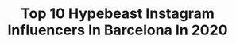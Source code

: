 ---
title: Top 10 Hypebeast Instagram Influencers In Barcelona In 2020
description: >-
  Find top hypebeast Instagram influencers in Barcelona in 2020. Most popular hashtags: #hypebeast #instagood #fashion #love.
platform: Instagram
profiles:
  - username: "javi_icecid"
    fullname: >-
      Javi Icecid
    location: "Spain"
    followers: 10406
    engagement: 542
    commentsToLikes: 0.059711
    id: ck6u0nmwbgqq00j71tzcbgx0t
    verified: false
    hashtags: "#nicekicks, #kicksoftheday, #restaurant, #yummy"
  - username: "marc.urtasun"
    fullname: >-
      Marc Urtasun
    location: "Spain"
    followers: 16239
    engagement: 433
    commentsToLikes: 0.036269
    id: ck5zstc9qz5fj0i144a3kv0a2
    verified: false
    hashtags: "#cloth, #musicvideo, #leaves, #sketch"
  - username: "artur.de.menezes"
    fullname: >-
      Artur de Menezes
    location: "Spain"
    followers: 34536
    engagement: 510
    commentsToLikes: 0.022035
    id: ck0vvrzo1qi7c0i19ak29y6rk
    verified: false
    hashtags: "#elledecor, #futurist, #barcelona, #holographic"
  - username: "barcelona.travelers"
    fullname: >-
      Barcelona Travelers
    location: "Spain"
    followers: 36537
    engagement: 268
    commentsToLikes: 0.012236
    id: ck139lrp7lyc70i19pu5ck0ag
    verified: false
    hashtags: "#eclectic, #famousplaces, #symmetryhunters, #staypositive"
  - username: "money_liisa"
    fullname: >-
      MONEY LI$A
    location: "Spain"
    followers: 14712
    engagement: 1192
    commentsToLikes: 0.079373
    id: ck5pva4t6gvoo0i11s5sxyxar
    verified: false
    hashtags: "#edgyaesthetic, #portraitgirl, #japangirl, #aestheticvideo"
  - username: "artfox_official"
    fullname: >-
      Art Fox
    location: "Spain"
    followers: 46789
    engagement: 493
    commentsToLikes: 0.106495
    id: ck14gxyg47keu0i19e165tict
    verified: false
    hashtags: "#spain2020, #crossfit, #biglittlelies, #nutrition"
  - username: "javi_icecid"
    fullname: >-
      Javi Icecid
    location: "Spain"
    followers: 10406
    engagement: 542
    commentsToLikes: 0.059711
    id: ck6u0nmwbgqq00j71tzcbgx0t
    verified: false
    hashtags: "#nicekicks, #kicksoftheday, #restaurant, #yummy"
  - username: "li4mdj"
    fullname: >-
      LI4M
    location: "Spain"
    followers: 2192
    engagement: 1567
    commentsToLikes: 0.066924
    id: ck9weq1asleew0j78q1yvpvli
    verified: false
    hashtags: "#hiphopproducer, #videoclip, #beats, #beret"
  - username: "jesuscamara.tattoo"
    fullname: >-
      ➕ ＪＥＳＵＳ ＣＡＭＡＲＡ ＴＡＴＴＯＯ ➕
    location: "Spain"
    followers: 16705
    engagement: 233
    commentsToLikes: 0.043545
    id: ck5ho6hlbp0yd0i119qwkeahe
    verified: false
    hashtags: "#lilwayne, #rose, #gallosdepelea, #blackandgray"
  - username: "nicolasgavilanezn"
    fullname: >-
      Nicolás Gavilánez N.
    location: "Spain"
    followers: 37003
    engagement: 131
    commentsToLikes: 0.107142
    id: ck6u8mdo1sfc10j71j7w9t385
    verified: false
    hashtags: "#world, #chimborazo, #casualstyle, #views"
---